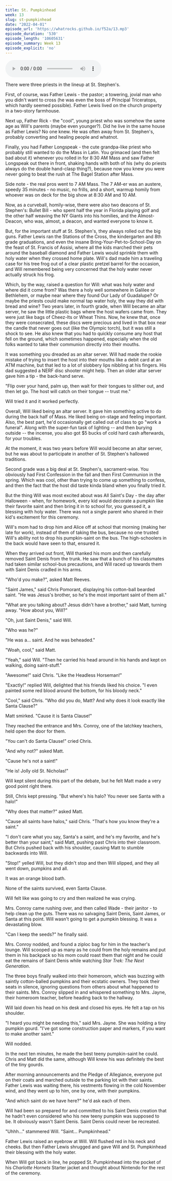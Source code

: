 ```yaml
---
title: St. Pumpkinhead
week: 13
slug: st-pumpkinhead
date: "2022-04-01"
episode_url: 'https://whatrocks.github.io/f52a/13.mp3'
episode_duration: '530'
episode_length: '10605631'
episode_summary: Week 13
episode_explicit: 'no'
---
```


<audio controls="controls">
  <source type="audio/mp3" src="https://whatrocks.github.io/f52a/13.mp3"></source>
</audio>


There were three priests in the lineup at St. Stephen's.

First, of course, was Father Lewis - the pastor; a towering, jovial man who you didn't want to cross (he was even the boss of Principal Triceratops, which hardly seemed possible). Father Lewis lived on the church property in a two-story farmhouse.

Next up, Father Rick - the "cool", young priest who was somehow the same age as Will's parents (maybe even younger?). Did he live in the same house as Father Lewis? No one knew. He was often away from St. Stephen's, probably converting and healing people and whatnot.

Finally, you had Father Longspeak - the cute grandpa-like priest who probably still wanted to do the Mass in Latin. You grimaced (and then felt bad about it) whenever you rolled in for 8:30 AM Mass and saw Father Longspeak out there in front, shaking hands with both of his (why do priests always do the double hand-clasp thing?), because now you knew you were never going to beat the rush at The Bagel Station after Mass. 

Side note - the real pros went to 7 AM Mass. The 7 AM-er was an austere, speedy 35 minutes - no music, no frills, and a short, warmup homily from whoever was on deck for the big show at 8:30 AM and 10 AM.

Now, as a curveball, homily-wise, there were also two deacons of St. Stephen's: Bullet Bill - who spent half the year in Florida playing golf and the other half weaving the NY Giants into his homilies, and the Almost-Deacon, who was, almost, a deacon, and wanted everyone to know it.

But, for the important stuff at St. Stephen's, they always rolled out the big guns. Father Lewis ran the Stations of the Cross, the kindergarten and 8th grade graduations, and even the insane Bring-Your-Pet-to-School-Day on the feast of St. Francis of Assisi, where all the kids marched their pets around the baseball diamond and Father Lewis would sprinkle them with holy water when they crossed home plate. Will's dad made him a traveling case for his tree frog out of a clear plastic pretzel barrel for the occasion, and Will remembered being very concerned that the holy water never actually struck his frog.

Which, by the way, raised a question for Will: what was holy water and where did it come from? Was there a holy well somewhere in Galilee or Bethlehem, or maybe near where they found Our Lady of Guadalupe? Or maybe the priests could make normal tap water holy, the way they did with bread and wine? Two years later, in fourth grade, when Will became an altar server, he saw the little plastic bags where the host wafers came from. They were just like bags of Cheez-Its or Wheat Thins. Now, he knew that, once they were consecrated, these discs were precious and lived in that box near the candle that never goes out (like the Olympic torch), but it was still a shock to see. He also knew that you had to quickly consume any host that fell on the ground, which sometimes happened, especially when the old folks wanted to take their communion directly into their mouths.

It was something you dreaded as an altar server. Will had made the rookie mistake of trying to insert the host into their mouths like a debit card at an ATM machine, but that led to a lot of slobbery lips nibbling at his fingers. His dad suggested a NERF disc shooter might help. Then an older altar server gave him a tip - the back-hand serve.

"Flip over your hand, palm up, then wait for their tongues to slither out, and then let go. The host will catch on their tongue -- trust me."

Will tried it and it worked perfectly.

Overall, Will liked being an altar server. It gave him something active to do during the back half of Mass. He liked being on-stage and feeling important. Also, the best part, he'd occasionally get called out of class to go "work a funeral". Along with the super-fun task of lighting -- and then burying outside -- the incense, you also got $5 bucks of cold hard cash afterwards, for your troubles.

At the moment, it was two years before Will would become an altar server, but he was about to participate in another of St. Stephen's hallowed traditions.

Second grade was a big deal at St. Stephen's, sacrament-wise. You obviously had First Confession in the fall and then First Communion in the spring. Which was cool, other than trying to come up something to confess, and then the fact that the host did taste kinda bland when you finally tried it.

But the thing Will was most excited about was All Saint's Day - the day after Halloween - when, for homework, every kid would decorate a pumpkin like their favorite saint and then bring it in to school for, you guessed it, a blessing with holy water. There was not a single parent who shared in their kid's excitement for this ceremony.

Will's mom had to drop him and Alice off at school that morning (making her late for work), instead of them of taking the bus, because no one trusted Will's ability not to drop his pumpkin-saint on the bus. The high-schoolers in the back would have seen to that, ensured it.

When they arrived out front, Will thanked his mom and then carefully removed Saint Denis from the trunk. He saw that a bunch of his classmates had taken similar school-bus precautions, and Will raced up towards them with Saint Denis cradled in his arms.

"Who'd you make?", asked Matt Reeves.

"Saint James," said Chris Pomorant, displaying his cotton-ball bearded saint. "He was Jesus's brother, so he's the most important saint of them all."

"What are you talking about? Jesus didn't have a brother," said Matt, turning away. "How about you, Will?"

"Oh, just Saint Denis," said Will.

"Who was he?"

"He was a... saint. And he was beheaded."

"Woah, cool," said Matt.

"Yeah," said Will. "Then he carried his head around in his hands and kept on walking, doing saint-stuff."

"Awesome!" said Chris. "Like the Headless Horseman!"

"Exactly!" replied Will, delighted that his friends liked his choice. "I even painted some red blood around the bottom, for his bloody neck."

"Cool," said Chris. "Who did you do, Matt? And why does it look exactly like Santa Clause?"

Matt smirked. "Cause it is Santa Clause!"

They reached the entrance and Mrs. Conroy, one of the latchkey teachers, held open the door for them.

"You can't do Santa Clause!" cried Chris.

"And why not?" asked Matt.

"Cause he's not a saint!"

"He is! Jolly old St. Nicholas!"

Will kept silent during this part of the debate, but he felt Matt made a very good point right there.

Still, Chris kept pressing. "But where's his halo? You never see Santa with a halo!"

"Why does that matter?" asked Matt.

"Cause all saints have halos," said Chris. "That's how you know they're a saint."

"I don't care what you say, Santa's a saint, and he's my favorite, and he's better than your saint," said Matt, pushing past Chris into their classroom. But Chris pushed back with his shoulder, causing Matt to stumble backwards into Will.

"Stop!" yelled Will, but they didn't stop and then Will slipped, and they all went down, pumpkins and all.

It was an orange blood bath.

None of the saints survived, even Santa Clause.

Will felt like was going to cry and then realized he was crying.

Mrs. Conroy came rushing over, and then called Wade - their janitor - to help clean up the guts. There was no salvaging Saint Denis, Saint James, or Santa at this point. Will wasn't going to get a pumpkin blessing. It was a devastating blow.

"Can I keep the seeds?" he finally said.

Mrs. Conroy nodded, and found a ziploc bag for him in the teacher's lounge. Will scooped up as many as he could from the holy remains and put them in his backpack so his mom could roast them that night and he could eat the remains of Saint Denis while watching *Star Trek: The Next Generation*.

The three boys finally walked into their homeroom, which was buzzing with saintly cotton-balled pumpkins and their ecstatic owners. They took their seats in silence, ignoring questions from others about what happened to their saints. Mrs. Conroy slipped in and whispered something to Mrs. Jayne, their homeroom teacher, before heading back to the hallway.

Will laid down his head on his desk and closed his eyes. He felt a tap on his shoulder.

"I heard you might be needing this," said Mrs. Jayne. She was holding a tiny pumpkin gourd. "I've got some construction paper and markers, if you want to make another saint."

Will nodded.

In the next ten minutes, he made the best teeny pumpkin-saint he could. Chris and Matt did the same, although Will knew his was definitely the best of the tiny gourds.

After morning announcements and the Pledge of Allegiance, everyone put on their coats and marched outside to the parking lot with their saints. Father Lewis was waiting there, his vestments flowing in the cold November wind, and they went up to him, one by one, with their pumpkins.

"And which saint do we have here?" he'd ask each of them.

Will had been so prepared for and committed to his Saint Denis creation that he hadn't even considered who his new teeny pumpkin was supposed to be. It obviously wasn't Saint Denis. Saint Denis could never be recreated.

"Uhhh..." stammered Will. "Saint... Pumpkinhead."

Father Lewis raised an eyebrow at Will. Will flushed red in his neck and cheeks. But then Father Lewis shrugged and gave Will and St. Pumpkinhead their blessing with the holy water. 

When Will got back in line, he popped St. Pumpkinhead into the pocket of his *Charlotte Hornets* Starter jacket and thought about Nintendo for the rest of the ceremony.